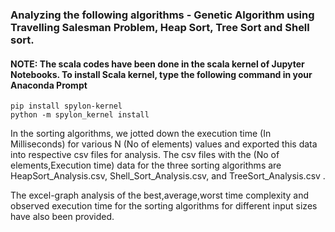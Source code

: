 ### Analyzing the following algorithms - Genetic Algorithm using Travelling Salesman Problem, Heap Sort, Tree Sort and Shell sort. 

#### NOTE: The scala codes have been done in the scala kernel of Jupyter Notebooks. To install Scala kernel, type the following command in your Anaconda Prompt

```
pip install spylon-kernel
python -m spylon_kernel install
```
In the sorting algorithms, we jotted down the execution time (In Milliseconds) for various N (No of elements) values and exported this data into respective csv files for analysis. The csv files with the (No of elements,Execution time) data for the three sorting algorithms are HeapSort_Analysis.csv, Shell_Sort_Analysis.csv, and TreeSort_Analysis.csv .

The excel-graph analysis of the best,average,worst time complexity and observed execution time for the sorting algorithms for different input sizes have also been provided. 
